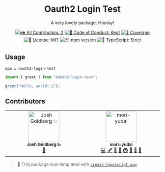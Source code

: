 <h1 align="center">Oauth2 Login Test</h1>

<p align="center">A very lovely package. Hooray!</p>

<p align="center">
	<!-- prettier-ignore-start -->
	<!-- ALL-CONTRIBUTORS-BADGE:START - Do not remove or modify this section -->
	<a href="#contributors" target="_blank"><img alt="👪 All Contributors: 2" src="https://img.shields.io/badge/%F0%9F%91%AA_all_contributors-2-21bb42.svg" /></a>
<!-- ALL-CONTRIBUTORS-BADGE:END -->
	<!-- prettier-ignore-end -->
	<a href="https://github.com/moritz7/oauth2-login-test/blob/main/.github/CODE_OF_CONDUCT.md" target="_blank"><img alt="🤝 Code of Conduct: Kept" src="https://img.shields.io/badge/%F0%9F%A4%9D_code_of_conduct-kept-21bb42" /></a>
	<a href="https://codecov.io/gh/moritz7/oauth2-login-test" target="_blank"><img alt="🧪 Coverage" src="https://img.shields.io/codecov/c/github/moritz7/oauth2-login-test?label=%F0%9F%A7%AA%20coverage" /></a>
	<a href="https://github.com/moritz7/oauth2-login-test/blob/main/LICENSE.md" target="_blank"><img alt="📝 License: MIT" src="https://img.shields.io/badge/%F0%9F%93%9D_license-MIT-21bb42.svg"></a>
	<a href="http://npmjs.com/package/oauth2-login-test"><img alt="📦 npm version" src="https://img.shields.io/npm/v/oauth2-login-test?color=21bb42&label=%F0%9F%93%A6%20npm" /></a>
	<img alt="💪 TypeScript: Strict" src="https://img.shields.io/badge/%F0%9F%92%AA_typescript-strict-21bb42.svg" />
</p>

## Usage

```shell
npm i oauth2-login-test
```

```ts
import { greet } from "oauth2-login-test";

greet("Hello, world! 💖");
```

## Contributors

<!-- spellchecker: disable -->
<!-- ALL-CONTRIBUTORS-LIST:START - Do not remove or modify this section -->
<!-- prettier-ignore-start -->
<!-- markdownlint-disable -->
<table>
  <tbody>
    <tr>
      <td align="center" valign="top" width="14.28%"><a href="http://www.joshuakgoldberg.com/"><img src="https://avatars.githubusercontent.com/u/3335181?v=4?s=100" width="100px;" alt="Josh Goldberg ✨"/><br /><sub><b>Josh Goldberg ✨</b></sub></a><br /><a href="#tool-JoshuaKGoldberg" title="Tools">🔧</a></td>
      <td align="center" valign="top" width="14.28%"><a href="https://github.com/moritz7"><img src="https://avatars.githubusercontent.com/u/53857119?v=4?s=100" width="100px;" alt="mori-yudai"/><br /><sub><b>mori-yudai</b></sub></a><br /><a href="https://github.com/moritz7/oauth2-login-test/commits?author=moritz7" title="Code">💻</a> <a href="#content-moritz7" title="Content">🖋</a> <a href="https://github.com/moritz7/oauth2-login-test/commits?author=moritz7" title="Documentation">📖</a> <a href="#ideas-moritz7" title="Ideas, Planning, & Feedback">🤔</a> <a href="#infra-moritz7" title="Infrastructure (Hosting, Build-Tools, etc)">🚇</a> <a href="#maintenance-moritz7" title="Maintenance">🚧</a> <a href="#projectManagement-moritz7" title="Project Management">📆</a> <a href="#tool-moritz7" title="Tools">🔧</a></td>
    </tr>
  </tbody>
</table>

<!-- markdownlint-restore -->
<!-- prettier-ignore-end -->

<!-- ALL-CONTRIBUTORS-LIST:END -->
<!-- spellchecker: enable -->

<!-- You can remove this notice if you don't want it 🙂 no worries! -->

> 💙 This package was templated with [`create-typescript-app`](https://github.com/JoshuaKGoldberg/create-typescript-app).
